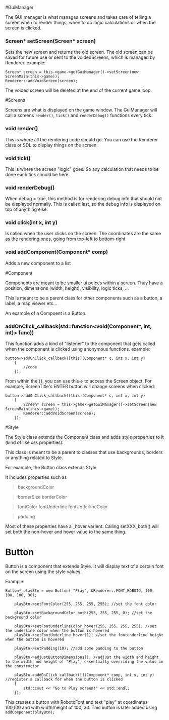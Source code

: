 #GuiManager

The GUI manager is what manages screens and takes care of telling a screen when to render things, when to do logic calculations or when the screen is clicked. 

### Screen* setScreen(Screen* screen)

Sets the new screen and returns the old screen. The old screen can be saved for future use or sent to the voidedScreens, which is managed by Renderer.
example: 

```
Screen* screen = this->game->getGuiManager()->setScreen(new ScreenMain(this->game));
Renderer::addVoidScreen(screen);
```

The voided screen will be deleted at the end of the current game loop. 

#Screens

Screens are what is displayed on the game window. The GuiManager will call a screens `render()`, `tick()` and `renderDebug()` functions every tick.

### void render()

This is where all the rendering code should go. You can use the Renderer class or SDL to display things on the screen. 

### void tick()

This is where the screen "logic" goes. So any calculation that needs to be done each tick should be here.

### void renderDebug()

When debug = true, this method is for rendering debug info that should not be displayed normally. This is called last, so the debug info is displayed on top of anything else. 

### void click(int x, int y)

Is called when the user clicks on the screen. The coordinates are the same as the rendering ones, going from top-left to bottom-right

### void addComponent(Component* comp)

Adds a new component to a list

#Component

Components are meant to be smaller ui peices within a screen. They have a position, dimensions (width, height), visibility, logic ticks, ...

This is meant to be a parent class for other components such as a button, a label, a map viewer etc... 

An example of a Compoent is a Button. 

### addOnClick_callback(std::function<void(Component*, int, int)> func))

This function adds a kind of "listener" to the component that gets called when the component is clicked using anonymous functions. 
example:
```
button->addOnClick_callback([this](Component* c, int x, int y)
	{
		//code
	});
  ```

From within the {}, you can use this-> to access the Screen object. For example, ScreenTitle's ENTER button will change screens when clicked:
```
button->addOnClick_callback([this](Component* c, int x, int y)
	{
		Screen* screen = this->game->getGuiManager()->setScreen(new ScreenMain(this->game));
		Renderer::addVoidScreen(screen);
	});
  ```
  
#Style

The Style class extends the Component class and adds style properties to it (kind of like css properties). 

This class is meant to be a parent to classes that use backgrounds, borders or anything related to Style. 

For example, the Button class extends Style

It includes properties such as 

> backgroundColor

> borderSize
> borderColor

> fontColor
> fontUnderline
> fontUnderlineColor

> padding

Most of these properties have a _hover varient. Calling setXXX_both() will set both the non-hover and hover value to the same thing. 


# Button

Button is a component that extends Style. It will display text of a certain font on the screen using the style values.

Example:
```
Button* playBtn = new Button( "Play", &Renderer::FONT_ROBOTO, 100, 100, 100, 30);

	playBtn->setFontColor(255, 255, 255, 255); //set the font color

	playBtn->setBackgroundColor_both(255, 255, 255, 0); //set the background color

	playBtn->setFontUnderlineColor_hover(255, 255, 255, 255); //set the underline color when the button is hovered
	playBtn->setFontUnderline_hover(1); //set the fontunderline height when the button is hovered

	playBtn->setPadding(10); //add some padding to the button

	playBtn->adjustButtonDimensions(); //adjust the width and height to the width and height of "Play", essentially overriding the valus in the constructor

	playBtn->addOnClick_callback([](Component* comp, int x, int y) //register a callback for when the button is clicked
	{
		std::cout << "Go to Play screen!" << std::endl; 
	});
```

This creates a button with RobotoFont and text "play" at coordinates 100,100 and with width/height of 100, 30. This button is later added using 
`addComponent(playBtn);`
